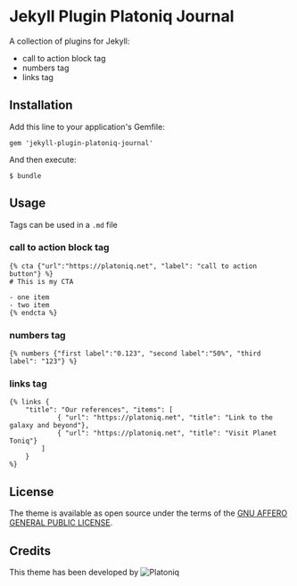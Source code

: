 Jekyll Plugin Platoniq Journal
==============================

A collection of plugins for Jekyll:

- call to action block tag
- numbers tag
- links tag

## Installation

Add this line to your application's Gemfile:

    gem 'jekyll-plugin-platoniq-journal'

And then execute:

    $ bundle

## Usage

Tags can be used in a `.md` file

### call to action block tag

```
{% cta {"url":"https://platoniq.net", "label": "call to action button"} %}
# This is my CTA

- one item
- two item
{% endcta %}
```

### numbers tag

```
{% numbers {"first label":"0.123", "second label":"50%", "third label": "123"} %}
```

### links tag

```
{% links {
    "title": "Our references", "items": [
            { "url": "https://platoniq.net", "title": "Link to the galaxy and beyond"},
            { "url": "https://platoniq.net", "title": "Visit Planet Toniq"}
        ]
    }
%}
```

## License

The theme is available as open source under the terms of the [GNU AFFERO GENERAL PUBLIC LICENSE](https://opensource.org/licenses/AGPL-3.0).

## Credits

This theme has been developed by ![Platoniq](https://avatars.githubusercontent.com/u/31537393?s=200&v=4)
